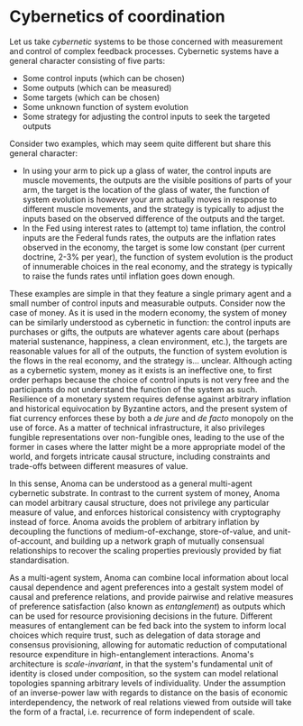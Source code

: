 # Cybernetics of coordination

Let us take _cybernetic_ systems to be those concerned with measurement and control of complex feedback processes. Cybernetic systems have a general character consisting of five parts:
- Some control inputs (which can be chosen)
- Some outputs (which can be measured)
- Some targets (which can be chosen)
- Some unknown function of system evolution
- Some strategy for adjusting the control inputs to seek the targeted outputs

Consider two examples, which may seem quite different but share this general character:
- In using your arm to pick up a glass of water, the control inputs are muscle movements, the outputs are the visible positions of parts of your arm, the target is the location of the glass of water, the function of system evolution is however your arm actually moves in response to different muscle movements, and the strategy is typically to adjust the inputs based on the observed difference of the outputs and the target.  
- In the Fed using interest rates to (attempt to) tame inflation, the control inputs are the Federal funds rates, the outputs are the inflation rates observed in the economy, the target is some low constant (per current doctrine, 2-3% per year), the function of system evolution is the product of innumerable choices in the real economy, and the strategy is typically to raise the funds rates until inflation goes down enough.

These examples are simple in that they feature a single primary agent and a small number of control inputs and measurable outputs. Consider now the case of money. As it is used in the modern economy, the system of money can be similarly understood as cybernetic in function: the control inputs are purchases or gifts, the outputs are whatever agents care about (perhaps material sustenance, happiness, a clean environment, etc.), the targets are reasonable values for all of the outputs, the function of system evolution is the flows in the real economy, and the strategy is... unclear. Although acting as a cybernetic system, money as it exists is an ineffective one, to first order perhaps because the choice of control inputs is not very free and the participants do not understand the function of the system as such. Resilience of a monetary system requires defense against arbitrary inflation and historical equivocation by Byzantine actors, and the present system of fiat currency enforces these by both a _de jure_ and _de facto_ monopoly on the use of force. As a matter of technical infrastructure, it also privileges fungible representations over non-fungible ones, leading to the use of the former in cases where the latter might be a more appropriate model of the world, and forgets intricate causal structure, including constraints and trade-offs between different measures of value.

In this sense, Anoma can be understood as a general multi-agent cybernetic substrate. In contrast to the current system of money, Anoma can model arbitrary causal structure, does not privilege any particular measure of value, and enforces historical consistency with cryptography instead of force. Anoma avoids the problem of arbitrary inflation by decoupling the functions of medium-of-exchange, store-of-value, and unit-of-account, and building up a network graph of mutually consensual relationships to recover the scaling properties previously provided by fiat standardisation.

As a multi-agent system, Anoma can combine local information about local causal dependence and agent preferences into a gestalt system model of causal and preference relations, and provide pairwise and relative measures of preference satisfaction (also known as _entanglement_) as outputs which can be used for resource provisioning decisions in the future. Different measures of entanglement can be fed back into the system to inform local choices which require trust, such as delegation of data storage and consensus provisioning, allowing for automatic reduction of computational resource expenditure in high-entanglement interactions. Anoma's architecture is _scale-invariant_, in that the system's fundamental unit of identity is closed under composition, so the system can model relational topologies spanning arbitrary levels of individuality. Under the assumption of an inverse-power law with regards to distance on the basis of economic interdependency, the network of real relations viewed from outside will take the form of a fractal, i.e. recurrence of form independent of scale.
